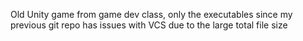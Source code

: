 Old Unity game from game dev class, only the executables since my previous git repo has issues with VCS due to the large total file size
